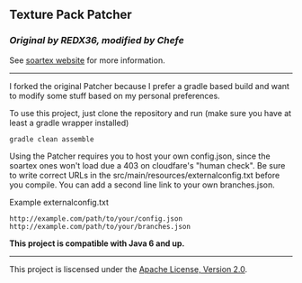 ## Texture Pack Patcher

### _Original by REDX36, modified by Chefe_

See [soartex website](http://soartex.net/patcher) for more information.

* * *

I forked the original Patcher because I prefer a gradle based build and want to modify some stuff based on my personal preferences.

To use this project, just clone the repository and run (make sure you have at least a gradle wrapper installed)

```
gradle clean assemble
```

Using the Patcher requires you to host your own config.json, since the soartex ones won't load due a 403 on cloudfare's "human check".
Be sure to write correct URLs in the src/main/resources/externalconfig.txt before you compile. You can add a second line link to your own branches.json.

Example externalconfig.txt

```
http://example.com/path/to/your/config.json
http://example.com/path/to/your/branches.json
```


__This project is compatible with Java 6 and up.__

* * *

This project is liscensed under the [Apache License, Version 2.0](http://www.apache.org/licenses/LICENSE-2.0.html).
